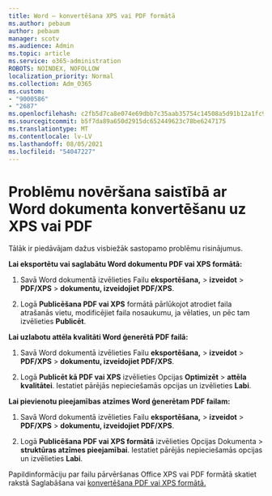 ```yaml
---
title: Word — konvertēšana XPS vai PDF formātā
ms.author: pebaum
author: pebaum
manager: scotv
ms.audience: Admin
ms.topic: article
ms.service: o365-administration
ROBOTS: NOINDEX, NOFOLLOW
localization_priority: Normal
ms.collection: Adm_O365
ms.custom:
- "9000586"
- "2687"
ms.openlocfilehash: c2fb5d7ca8e074e69dbb7c35aab35754c14508a5d91b12a1fc943fadda242040
ms.sourcegitcommit: b5f7da89a650d2915dc652449623c78be6247175
ms.translationtype: MT
ms.contentlocale: lv-LV
ms.lasthandoff: 08/05/2021
ms.locfileid: "54047227"
---
```

# <a name="resolve-issues-converting-a-word-document-to-xps-or-pdf"></a>Problēmu novēršana saistībā ar Word dokumenta konvertēšanu uz XPS vai PDF

Tālāk ir piedāvājam dažus visbiežāk sastopamo problēmu risinājumus. 

**Lai eksportētu vai saglabātu Word dokumentu PDF vai XPS formātā:**

1. Savā Word dokumentā izvēlieties Failu **eksportēšana,**  >  **izveidot**  >  **PDF/XPS**  >  **dokumentu, izveidojiet PDF/XPS**.

2. Logā **Publicēšana PDF vai XPS** formātā pārlūkojot atrodiet faila atrašanās vietu, modificējiet faila nosaukumu, ja vēlaties, un pēc tam izvēlieties **Publicēt**.

**Lai uzlabotu attēla kvalitāti Word ģenerētā PDF failā:**

1. Savā Word dokumentā izvēlieties Failu **eksportēšana,**  >  **izveidot**  >  **PDF/XPS**  >  **dokumentu, izveidojiet PDF/XPS**.

2. Logā **Publicēt kā PDF vai XPS** izvēlieties Opcijas **Optimizēt**  >  **attēla kvalitātei**. Iestatiet pārējās nepieciešamās opcijas un izvēlieties **Labi**. 

**Lai pievienotu pieejamības atzīmes Word ģenerētam PDF failam:**
 
1. Savā Word dokumentā izvēlieties Failu **eksportēšana,**  >  **izveidot**  >  **PDF/XPS**  >  **dokumentu, izveidojiet PDF/XPS**.

2. Logā **Publicēšana PDF vai XPS formātā** izvēlieties Opcijas Dokumenta   >  **struktūras atzīmes pieejamībai**. Iestatiet pārējās nepieciešamās opcijas un izvēlieties **Labi**.

Papildinformāciju par failu pārvēršanas Office XPS vai PDF formātā skatiet rakstā Saglabāšana vai [konvertēšana PDF vai XPS formātā.](https://support.office.com/article/d85416c5-7d77-4fd6-a216-6f4bf7c7c110)